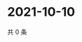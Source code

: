 # 2021-10-10

共 0 条

<!-- BEGIN WEIBO -->
<!-- 最后更新时间 Sun Oct 10 2021 09:58:17 GMT+0800 (China Standard Time) -->

<!-- END WEIBO -->
